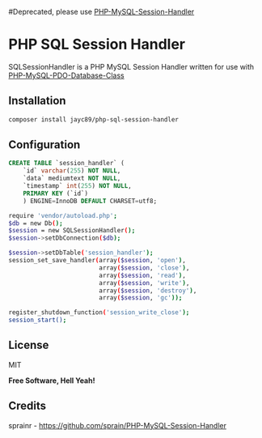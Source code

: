 #Deprecated, please use [PHP-MySQL-Session-Handler](https://github.com/jayc89/PHP-MySQL-Session-Handler)


PHP SQL Session Handler
=========

SQLSessionHandler is a PHP MySQL Session Handler written for use with [PHP-MySQL-PDO-Database-Class](https://github.com/jayc89/php-mysql-pdo-database-class)

Installation
--------------

```sh
composer install jayc89/php-sql-session-handler
```

Configuration
--------------

```sql
CREATE TABLE `session_handler` (
    `id` varchar(255) NOT NULL,
    `data` mediumtext NOT NULL,
    `timestamp` int(255) NOT NULL,
    PRIMARY KEY (`id`)
    ) ENGINE=InnoDB DEFAULT CHARSET=utf8;
```

```sh
require 'vendor/autoload.php';
$db = new Db();
$session = new SQLSessionHandler();
$session->setDbConnection($db);

$session->setDbTable('session_handler');
session_set_save_handler(array($session, 'open'),
                         array($session, 'close'),
                         array($session, 'read'),
                         array($session, 'write'),
                         array($session, 'destroy'),
                         array($session, 'gc'));

register_shutdown_function('session_write_close');
session_start();

```


License
----

MIT


**Free Software, Hell Yeah!**


Credits
-----------

sprainr - https://github.com/sprain/PHP-MySQL-Session-Handler

